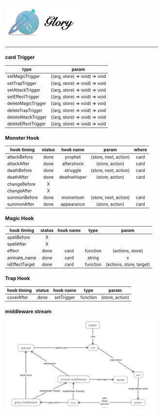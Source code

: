 ### <img src='https://github.com/thomasyonug/glory/blob/master/doc/img/readMeLogo.png' height='120'>
*** 

### card Trigger
| type   |  param   |    
| ------------- |:------:|
| setMagicTrigger |  ((arg, store) => void) => void |   
| setTrapTrigger  |  ((arg, store) => void) => void |   
| setAttackTrigger  |  ((arg, store) => void) => void |   
| setEffectTrigger  |  ((arg, store) => void) => void |   
| deleteMagicTrigger  |  ((arg, store) => void) => void |   
| deleteTrapTrigger  |  ((arg, store) => void) => void |   
| deleteAttackTrigger  |  ((arg, store) => void) => void |   
| deleteEffectTrigger  |  ((arg, store) => void) => void |   



### Monster Hook

| hook timing   | status | hook name    | param                 | where |        
| ------------- |:------:|:------------:| :--------------------:| :----:|
| attackBefore  | done   | prophet      | (store, next, action) | card  |
| attackAfter   | done   | aftershock   | (store, action)       | card  |     
| deathBefore   | done   | struggle     | (store, next, action) | card  |      
| deathAfter    | done   | deathwhisper | (store, action)       | card  |      
| changeBefore  | X      |              |                       |       |
| changeAfter   | X      |              |                       |       |
| summonBefore  | done   | momentum     | (store, next, action) | card  |      
| summonAfter   | done   | appearance   | (store, action)       | card  |      


### Magic Hook

| hook timing   | status | hook name | type       | param            |
| ------------- |:------:|:---------:|:----------:|:----------------:|
| spellBefore   | X      |           |            |                  |
| spellAfter    | X      |           |            |                  |
| effect        | done   | card      | function   | (actions, store) |
| animate_name  | done   | card      | string     | x                |
| isEffectTarget| done   | card      | function   | (actions, store, target) |



### Trap Hook

| hook timing     | status      | hook name | type   |  param            |
| --------------- |:-------------:| :--------:| :----: |:----------------: |
| coverAfter      | done          | setTrigger| function | (store, action) |



### middleware stream

![image](https://github.com/thomasyonug/glory/blob/master/doc/img/03585E73-4525-49F1-9F10-A4DA7AE49E18.png)

